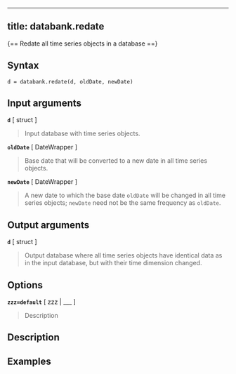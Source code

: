 
---
title: databank.redate
---

{== Redate all time series objects in a database ==}


## Syntax 

    d = databank.redate(d, oldDate, newDate)


## Input arguments 

__`d`__ [ struct ]
> 
> Input database with time series objects.
> 

__`oldDate`__ [ DateWrapper ]
> 
> Base date that will be converted to a new date in all time series objects.
> 

__`newDate`__ [ DateWrapper ]
> 
> A new date to which the base date `oldDate`
> will be changed in all time series objects; `newDate` need not be the
> same frequency as `oldDate`.
> 


## Output arguments 

__`d`__ [ struct ]
> 
> Output database where all time series objects have
> identical data as in the input database, but with their time dimension
> changed.
> 


## Options 

__`zzz=default`__ [ zzz | ___ ]
> 
> Description
> 


## Description 



## Examples

```matlab
```

